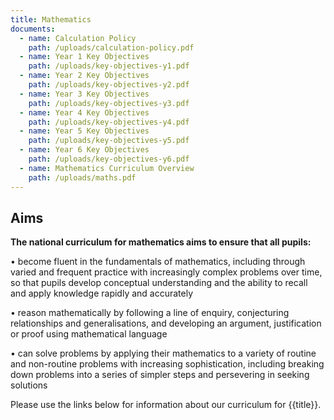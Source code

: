 ```yaml
---
title: Mathematics
documents:
  - name: Calculation Policy
    path: /uploads/calculation-policy.pdf
  - name: Year 1 Key Objectives
    path: /uploads/key-objectives-y1.pdf
  - name: Year 2 Key Objectives
    path: /uploads/key-objectives-y2.pdf
  - name: Year 3 Key Objectives
    path: /uploads/key-objectives-y3.pdf
  - name: Year 4 Key Objectives
    path: /uploads/key-objectives-y4.pdf
  - name: Year 5 Key Objectives
    path: /uploads/key-objectives-y5.pdf
  - name: Year 6 Key Objectives
    path: /uploads/key-objectives-y6.pdf
  - name: Mathematics Curriculum Overview
    path: /uploads/maths.pdf
---
```

## Aims

**The national curriculum for mathematics aims to ensure that all pupils:**

•	become fluent in the fundamentals of mathematics, including through varied and frequent practice with increasingly complex problems over time, so that pupils develop conceptual understanding and the ability to recall and apply knowledge rapidly and accurately

•	reason mathematically by following a line of enquiry, conjecturing relationships and generalisations, and developing an argument, justification or proof using mathematical language

•	can solve problems by applying their mathematics to a variety of routine and non-routine problems with increasing sophistication, including breaking down problems into a series of simpler steps and persevering in seeking solutions

Please use the links below for information about our curriculum for {{title}}.